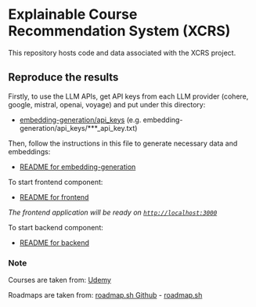 # Explainable Course Recommendation System (XCRS)

This repository hosts code and data associated with the XCRS project.

[comment]: # (This repository hosts code and data associated with the paper:)

[comment]: # (```bash @inproceedings{,  author    = {},  year      = ,  title     = {},  booktitle = {}}```)


## Reproduce the results

 Firstly, to use the LLM APIs, get API keys from each LLM provider (cohere, google, mistral, openai, voyage) and put under this directory: 
 * [embedding-generation/api_keys](embedding-generation/api_keys) 
 (e.g. embedding-generation/api_keys/***_api_key.txt)

Then, follow the instructions in this file to generate necessary data and embeddings:
 * [README for embedding-generation](embedding-generation/README.md)


To start frontend component:

* [README for frontend](frontend/README.md)

*The frontend application will be ready on [``http://localhost:3000``](http://localhost:3000)*

To start backend component:

* [README for backend](backend/README.md)


### Note

Courses are taken from: [Udemy](https://udemy.com)

Roadmaps are taken from: [roadmap.sh Github](https://github.com/kamranahmedse/developer-roadmap) - [roadmap.sh](https://roadmap.sh)

